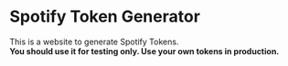 # Spotify Token Generator
This is a website to generate Spotify Tokens.
<br>
<b>You should use it for testing only. Use your own tokens in production.</b>
